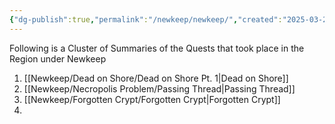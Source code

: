 ```yaml
---
{"dg-publish":true,"permalink":"/newkeep/newkeep/","created":"2025-03-23T17:51:29.311+05:30","updated":"2025-03-24T08:40:45.615+05:30"}
---
```


Following is a Cluster of Summaries of the Quests that took place in the Region under Newkeep

1. [[Newkeep/Dead on Shore/Dead on Shore Pt. 1\|Dead on Shore]]
2. [[Newkeep/Necropolis Problem/Passing Thread\|Passing Thread]]
3. [[Newkeep/Forgotten Crypt/Forgotten Crypt\|Forgotten Crypt]]
4. 